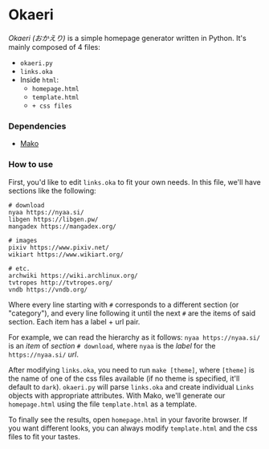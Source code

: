 # Okaeri

*Okaeri (おかえり)* is a simple homepage generator written in Python. It's mainly composed of 4 files:

* `okaeri.py`
* `links.oka`
* Inside `html`:
    - `homepage.html`
    - `template.html`
    - `+ css files`
    
### Dependencies
* [Mako](http://www.makotemplates.org/)

### How to use
First, you'd like to edit `links.oka` to fit your own needs. In this file, we'll have sections
like the following:
```
# download
nyaa https://nyaa.si/
libgen https://libgen.pw/
mangadex https://mangadex.org/

# images
pixiv https://www.pixiv.net/
wikiart https://www.wikiart.org/

# etc.
archwiki https://wiki.archlinux.org/
tvtropes http://tvtropes.org/
vndb https://vndb.org/
```
Where every line starting with `#` corresponds to a different section (or
"category"), and every line following it until the next `#` are the items of said section. Each item has a label + url pair. 

For example, we can read the hierarchy as it follows: `nyaa https://nyaa.si/` is an *item* of *section* `# download`, where `nyaa` is the *label* for the `https://nyaa.si/` *url*.

After modifying `links.oka`, you need to run `make [theme]`, where `[theme]` is the name of one of the css files available (if no theme is specified, it'll default to `dark`). `okaeri.py` will parse `links.oka` and create individual `Links` objects with appropriate attributes. With Mako, we'll generate our `homepage.html` using the file `template.html` as a template.

To finally see the results, open `homepage.html` in your favorite browser. If
you want different looks, you can always modify `template.html` and the css files to fit your tastes.
